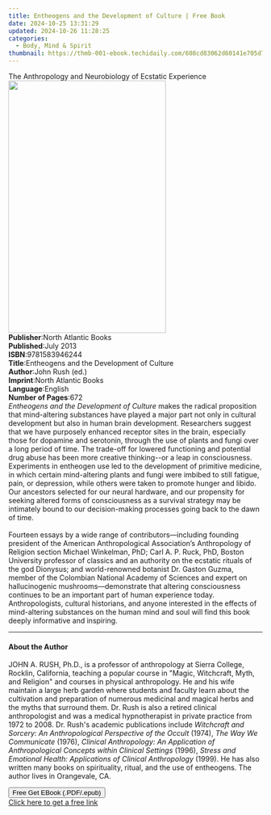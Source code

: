 ```yaml
---
title: Entheogens and the Development of Culture | Free Book
date: 2024-10-25 13:31:29
updated: 2024-10-26 11:28:25
categories:
  - Body, Mind & Spirit
thumbnail: https://thmb-001-ebook.techidaily.com/608cd83062d60141e705d785bba58f0c181f54fe7b88dbdf50442eed94e88ab3.jpg
---
```

<main id="book-container">
  <div class="flex flex-col">
    <div class="book-brief flex-1 py-6 px-4 sm:p-6 md:py-10 md:px-8">
      <!-- brief-->
      <div class="book-brief-main">
        The Anthropology and Neurobiology of Ecstatic Experience
      </div>
    </div>
    <div
      class="book-meta-info flex-1 grid gap-4 col-start-1 col-end-3 row-start-1 sm:mb-6 sm:grid-cols-4 lg:gap-6 lg:col-start-2 lg:row-end-6 lg:row-span-6 lg:mb-0"
    >
      <div
        class="book-meta-info-left place-content-center mt-4 p-4 text-sm leading-6 col-start-2 col-span-2 dark:text-slate-400"
      >
        <img
          class="w-full h-500 object-cover rounded-lg sm:h-255 sm:col-span-2 lg:col-span-full"
          src="https://img-001-ebook.techidaily.com/174b60d747a386bf1a31a6859e8059fe04daf886aeff33f2f57ca0c40073366e.jpg"
          alt=""
          width="312"
          height="500"
        />
      </div>
      <div
        class="book-meta-info-right mt-2 col-start-1 row-start-2 col-span-3 self-center"
      >
        <!-- meta data  -->
        <div class="flex flex-col px-4 md:px-8">
          <div class="flex-1">
            <strong>Publisher</strong>:<span class="px-2"
              >North Atlantic Books</span
            >
          </div>
          <div class="flex-1">
            <strong>Published</strong>:<span class="px-2">July 2013</span>
          </div>
          <div class="flex-1">
            <strong>ISBN</strong>:<span class="px-2">9781583946244</span>
          </div>
          <div class="flex-1">
            <strong>Title</strong>:<span class="px-2"
              >Entheogens and the Development of Culture</span
            >
          </div>
          <div class="flex-1">
            <strong>Author</strong>:<span class="px-2">John Rush (ed.)</span>
          </div>
          <div class="flex-1">
            <strong>Imprint</strong>:<span class="px-2"
              >North Atlantic Books</span
            >
          </div>
          <div class="flex-1">
            <strong>Language</strong>:<span class="px-2">English</span>
          </div>
          <div class="flex-1">
            <strong>Number of Pages</strong>:<span class="px-2">672</span>
          </div>
        </div>
      </div>
    </div>
    <div class="book-description flex-1 py-6 px-4 sm:p-6 md:py-10 md:px-8">
      <div class="book-description-main">
        <div accordion-content="" id="description">
          <i>Entheogens and the Development of Culture </i>makes the radical
          proposition that mind-altering substances have played a major part not
          only in cultural development but also in human brain development.
          Researchers suggest that we have purposely enhanced receptor sites in
          the brain, especially those for dopamine and serotonin, through the
          use of plants and fungi over a long period of time. The trade-off for
          lowered functioning and potential drug abuse has been more creative
          thinking--or a leap in consciousness. Experiments in entheogen use led
          to the development of primitive medicine, in which certain
          mind-altering plants and fungi were imbibed to still fatigue, pain, or
          depression, while others were taken to promote hunger and libido. Our
          ancestors selected for our neural hardware, and our propensity for
          seeking altered forms of consciousness as a survival strategy may be
          intimately bound to our decision-making processes going back to the
          dawn of time.<br /><br />Fourteen essays by a wide range of
          contributors—including founding president of the American
          Anthropological Association’s Anthropology of Religion section Michael
          Winkelman, PhD; Carl A. P. Ruck, PhD, Boston University professor of
          classics and an authority on the ecstatic rituals of the god Dionysus;
          and world-renowned botanist Dr. Gaston Guzma, member of the Colombian
          National Academy of Sciences and expert on hallucinogenic
          mushrooms—demonstrate that altering consciousness continues to be an
          important part of human experience today. Anthropologists, cultural
          historians, and anyone interested in the effects of mind-altering
          substances on the human mind and soul will find this book deeply
          informative and inspiring.
        </div>
        <div class="accordion-fader"></div>
      </div>
    </div>
    <div class="book-excerpts flex-1 py-6 px-4 sm:p-6 md:py-10 md:px-8">
      <!-- excerpts-->
      <div class="book-excerpts-main">
        <hr />
        <h4 class="placeholder placeholder-heading">
          <span>About the Author</span>
        </h4>
        <p>
          JOHN A. RUSH, Ph.D., is a professor of anthropology at Sierra College,
          Rocklin, California, teaching a popular course in "Magic, Witchcraft,
          Myth, and Religion" and courses in physical anthropology. He and his
          wife maintain a large herb garden where students and faculty learn
          about the cultivation and preparation of numerous medicinal and
          magical herbs and the myths that surround them. Dr. Rush is also a
          retired clinical anthropologist and was a medical hypnotherapist in
          private practice from 1972 to 2008. Dr. Rush's academic publications
          include
          <i
            >Witchcraft and Sorcery: An Anthropological Perspective of the
            Occult</i
          >
          (1974), <i>The Way We Communicate </i>(1976),
          <i
            >Clinical Anthropology: An Application of Anthropological Concepts
            within Clinical Settings</i
          >
          (1996),
          <i
            >Stress and Emotional Health: Applications of Clinical
            Anthropology</i
          >
          (1999). He has also written many books on spirituality, ritual, and
          the use of entheogens. The author lives in Orangevale, CA.
        </p>
      </div>
    </div>
    <div
      class="book-about-author flex-1 py-6 px-4 sm:p-6 md:py-10 md:px-8"
    ></div>
    <div class="book-free-get flex-1 py-6 px-4 sm:p-6 md:py-10 md:px-8">
      <button
        id="btn-free-get"
        class="bg-blue-500 hover:bg-blue-700 text-white font-bold py-2 px-4 rounded"
      >
        Free Get EBook (.PDF/.epub)
      </button>
      <div id="countdown-display" class="px-2 text-lg mt-2"></div>
      <a
        id="free-link"
        class="hidden bg-blue-500 hover:bg-blue-700 text-white font-bold py-2 px-4 rounded"
        href="https://www.ebooks.com/en-us/book/1111018/entheogens-and-the-development-of-culture/john-rush/"
        target="_blank"
        >Click here to get a free link</a
      >
    </div>
    <script>
      let countdownTime = 0;
      let countdownInterval = null;
      document
        .getElementById('btn-free-get')
        .addEventListener('click', startCountdown);
      function startCountdown() {
        countdownTime = new Date().getTime() + 60000 * 3;
        countdownInterval = setInterval(updateCountdown, 1000);
        document.getElementById('btn-free-get').disabled = true;
        document
          .getElementById('btn-free-get')
          .classList.add('bg-gray-500', 'cursor-not-allowed');
      }
      function updateCountdown() {
        let currentTime = new Date().getTime();
        let timeLeft = countdownTime - currentTime;
        let secondsLeft = Math.floor(timeLeft / 1000);
        document.getElementById('countdown-display').innerHTML =
          `Remaining time: ${secondsLeft} seconds.`;
        if (secondsLeft <= 0) {
          clearInterval(countdownInterval);
          document.getElementById('btn-free-get').classList.add('hidden');
          document.getElementById('free-link').classList.remove('hidden');
          document.getElementById('countdown-display').innerHTML = '';
        }
      }
    </script>
  </div>
</main>
